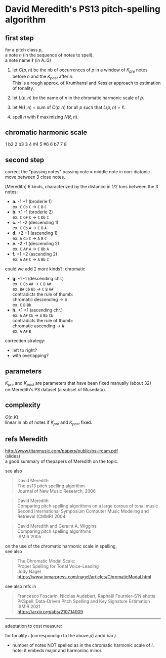 # David Meredith's PS13 pitch-spelling algorithm

## first step
for a pitch class $p$,  
a note $n$ (in the sequence of notes to spell),  
a note name $\ell$ (in A..G)

1. let $C(p, n)$ be the nb of occurrences of $p$ 
   in a window of $K_{pre}$ notes before $n$ and the $K_{post}$ after $n$.  
   This is a rough approx. of Krumhansl and Kessler approach to estimation of tonality.

2. let $L(p, n)$ be the name of $n$ in the chromatic harmonic scale of $p$.

3. let $N(\ell, n)$ = sum of $C(p, n)$ for all $p$ such that $L(p, n) = \ell$.

4. spell $n$ with $\ell$ maximizing  $N(\ell, n)$.

## chromatic harmonic scale

1 b2 2 b3 3 4 #4 5 #6 6 b7 7 8

## second step
correct the "passing notes" 
passing note = middle note in non-diatonic move between 3 close notes.

[Meredith] 6 kinds, characterized by the distance in 1/2 tons between the 3 notes:
- **a.** -1 +1   (broderie 1)  
  ex. `C` `Cb` `C` $\to$ `C` `B` `C`
- **b.** +1  -1  (broderie 2)  
  ex. `C` `C#` `C` $\to$ `C` `Db` `C`
- **c.** -1 -2  (descending 1)  
  ex. `C` `Cb` `A` $\to$ `C` `B` `A`
- **d.** +2 +1  (ascending 1)  
  ex. `A` `Cb` `C` $\to$ `A` `B` `C`
- **e.** -2 -1  (descending 2)  
  ex. `C` `A#` `A` $\to$ `C` `Bb` `A`
- **f.** +1 +2  (ascending 2)  
  ex. `A` `A#` `C` $\to$ `A` `Bb` `C`

could we add 2 more kinds?: chromatic
- **g.** -1 -1  (descending chr.)  
  ex. `C` `Cb` `A#` $\to$ `C` `B` `A#`  
  ex. `B#` `Cb` `Bb` $\to$ `C` `B` `A#`  
  contradicts the rule of thumb:  
  chromatic descending $\to$ b  
  ex. `C` `B` `Bb`  
- **h.** +1 +1  (ascending chr.)  
  ex. `A` `A#` `Cb` $\to$ `A` `Bb` `Cb`  
  contradicts the rule of thumb:  
  chromatic ascending $\to$ #  
  ex. `A` `A#` `B`

correction strategy: 
- left to right? 
- with overlapping?

## parameters

$K_{pre}$ and $K_{post}$ are parameters that have been fixed manually (about 32)  
on Meredith's PS dataset (a subset of Musedata).

## complexity

$O(n . K)$  
linear in nb of notes if $K_{pre}$ and $K_{post}$ fixed.

## refs Meredith

http://www.titanmusic.com/papers/public/ps-ircam.pdf  
(slides)  
a good summary of thepapers of Meredith on the topic.

see also

> David Meredith  
>   The ps13 pitch spelling algorithm  
>   Journal of New Music Research, 2006

> David Meredith  
>   Comparing pitch spelling algorithms on a large corpus of tonal music  
>   Second International Symposium Computer Music Modeling and Retrieval (CMMR) 2004.

> David Meredith and Geraint A. Wiggins  
>   Comparing pitch spelling algorithms  
>   ISMIR 2005

on the use of the chromatic harmonic scale in spelling,  
see also 

> The Chromatic Modal Scale:  
>   Proper Spelling for Tonal Voice-Leading  
>   Jody Nagel  
>   https://www.jomarpress.com/nagel/articles/ChromaticModal.html

see also refs in 

> Francesco Foscarin, Nicolas Audebert, Raphaël Fournier-S'Niehotta  
>  PKSpell: Data-Driven Pitch Spelling and Key Signature Estimation  
> ISMIR 2021  
> https://arxiv.org/abs/2107.14009

---

adaptation to cost measure:

for tonality $i$ (correspondign to the above $p$) andd bar $j$.

- number of notes NOT spelled as in the chromatic harmonic scale of $i$.
  note: it embeds major and harmoninc minor.
